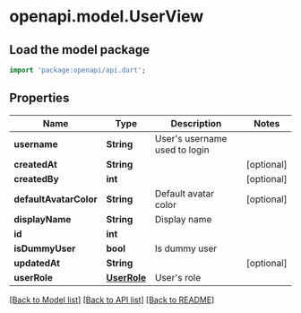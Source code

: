 # openapi.model.UserView

## Load the model package
```dart
import 'package:openapi/api.dart';
```

## Properties
Name | Type | Description | Notes
------------ | ------------- | ------------- | -------------
**username** | **String** | User's username used to login | 
**createdAt** | **String** |  | [optional] 
**createdBy** | **int** |  | [optional] 
**defaultAvatarColor** | **String** | Default avatar color | [optional] 
**displayName** | **String** | Display name | 
**id** | **int** |  | 
**isDummyUser** | **bool** | Is dummy user | 
**updatedAt** | **String** |  | [optional] 
**userRole** | [**UserRole**](UserRole.md) | User's role | 

[[Back to Model list]](../README.md#documentation-for-models) [[Back to API list]](../README.md#documentation-for-api-endpoints) [[Back to README]](../README.md)


